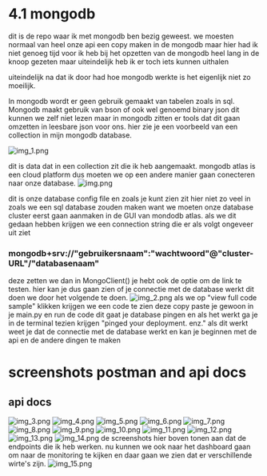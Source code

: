 # 4.1 mongodb

dit is de repo waar ik met mongodb ben bezig geweest. we moesten normaal van heel onze api een copy maken in de mongodb maar hier had ik niet genoeg tijd voor ik heb bij het opzetten van de mongodb heel lang in de knoop gezeten maar uiteindelijk heb ik er toch iets kunnen uithalen

uiteindelijk na dat ik door had hoe mongodb werkte is het eigenlijk niet zo moeilijk.

In mongodb wordt er geen gebruik gemaakt van tabelen zoals in sql. Mongodb maakt gebruik van bson of ook wel genoemd binary json dit kunnen we zelf niet lezen maar in mongodb zitten er tools dat dit gaan omzetten in leesbare json voor ons.
hier zie je een voorbeeld van een collection in mijn mongodb database.

![img_1.png](pictures/img_1.png)

dit is data dat in een collection zit die ik heb aangemaakt.
mongodb atlas is een cloud platform dus moeten we op een andere manier gaan conecteren naar onze database.
![img.png](pictures/img.png)

dit is onze database config file en zoals je kunt zien zit hier niet zo veel in zoals we een sql database zouden maken want we moeten onze database cluster eerst gaan aanmaken in de GUI van mondodb atlas. als we dit gedaan hebben krijgen we een connection string die er als volgt ongeveer uit ziet
### mongodb+srv://"gebruikersnaam":"wachtwoord"@"cluster-URL"/"databasenaam"

deze zetten we dan in MongoClient()
je hebt ook de optie om de link te testen. hier kan je dus gaan zien of je connectie met de database werkt dit doen we door het volgende te doen.
![img_2.png](pictures/img_2.png)
als we op "view full code sample" klikken krijgen we een code te zien deze copy paste je gewoon in je main.py en run de code dit gaat je database pingen en als het werkt ga je in de terminal tezien krijgen "pinged your deployment. enz."
als dit werkt weet je dat de connectie met de database werkt en kan je beginnen met de api en de andere dingen te maken

# screenshots postman and api docs
## api docs
![img_3.png](pictures/img_3.png)
![img_4.png](pictures/img_4.png)
![img_5.png](pictures/img_5.png)
![img_6.png](pictures/img_6.png)
![img_7.png](pictures/img_7.png)
![img_8.png](pictures/img_8.png)
![img_9.png](pictures/img_9.png)
![img_10.png](pictures/img_10.png)
![img_11.png](pictures/img_11.png)
![img_12.png](pictures/img_12.png)
![img_13.png](pictures/img_13.png)
![img_14.png](pictures/img_14.png)
de screenshots hier boven tonen aan dat de endpoints die ik heb werken. nu kunnen we ook naar het dashboard gaan om naar de monitoring te kijken en daar gaan we zien dat er verschillende wirte's zijn.
![img_15.png](pictures/img_15.png)